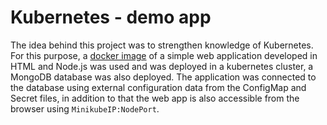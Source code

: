 # Kubernetes - demo app

The idea behind this project was to strengthen knowledge of Kubernetes. For this purpose, a [docker image](https://hub.docker.com/repository/docker/nanajanashia/k8s-demo-app) of a simple web application developed in HTML and Node.js was used and was deployed in a kubernetes cluster, a MongoDB database was also deployed. The application was connected to the database using external configuration data from the ConfigMap and Secret files, in addition to that the web app is also accessible from the browser using `MinikubeIP:NodePort`.
